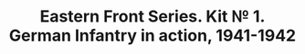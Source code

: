 ---
layout: product
title: "Eastern Front Series. Kit № 1. German Infantry in action, 1941-1942 "
price: "950" 
desc: "1/35 Figura"
img_path: "/assets/img/MBLTD3522.webp"
brand: "MasterBox"
available: false
special_offer: false
new: false
soon: false
cat: "010000"
subcat: "015300"
subsubcat: "0N/A"
sifra: "MBLTD3522"
popular: false
---